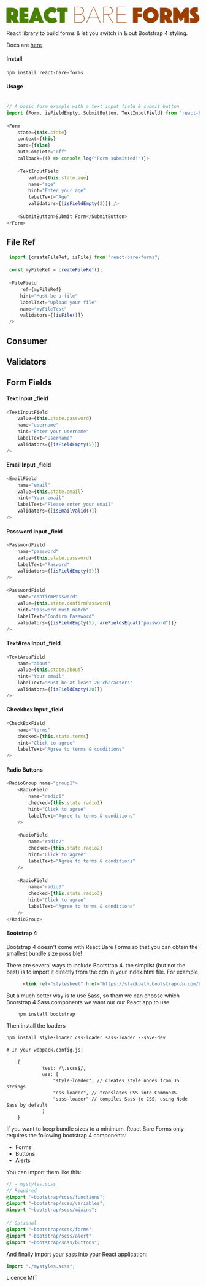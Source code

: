![ReactBareForms](images/rbf_logo3.png?raw=true "React Bare Forms")

React library to build forms & let you switch in & out Bootstrap 4 styling.

Docs are [here](https://joegasewicz.github.io/react-bare-forms/) 
#### Install
```
npm install react-bare-forms
```

#### Usage
```typescript jsx

// A basic form example with a text input field & submit button
import {Form, isFieldEmpty, SubmitButton, TextInputField} from "react-bare-forms";

<Form
    state={this.state}
    context={this}
    bare={false}
    autoComplete="off"
    callback={() => console.log("Form submitted!")}>

    <TextInputField
        value={this.state.age}
        name="age"
        hint="Enter your age"
        labelText="Age"
        validators={[isFieldEmpty(2)]} />
               
    <SubmitButton>Submit Form</SubmitButton>
</Form>
```
## File Ref
````typescript jsx
 import {createFileRef, isFile} from "react-bare-forms";

 const myFileRef = createFileRef();
 
 <FileField
     ref={myFileRef}
     hint="Must be a file"
     labelText="Upload your file"
     name="myFileTest"
     validators={[isFile()]}
 />
````
## Consumer

## Validators

## Form Fields

#### Text Input _field
```typescript jsx
<TextInputField
    value={this.state.password}
    name="username"
    hint="Enter your username"
    labelText="Username"
    validators={[isFieldEmpty(5)]}
/>
```
#### Email Input _field
```typescript jsx
<EmailField
    name="email"
    value={this.state.email}
    hint="Your email"
    labelText="Please enter your email"
    validators={[isEmailValid()]}
/>
```
#### Password Input _field
```typescript jsx
<PasswordField
    name="password"
    value={this.state.password}
    labelText="Pasword"
    validators={[isFieldEmpty(5)]}
/>

<PasswordField
    name="confirmPassword"
    value={this.state.confirmPassword}
    hint="Password must match"
    labelText="Confirm Password"
    validators={[isFieldEmpty(5), areFieldsEqual("password")]}
/>
```
#### TextArea Input _field
```typescript jsx
<TextAreaField
    name="about"
    value={this.state.about}
    hint="Your email"
    labelText="Must be at least 20 characters"
    validators={[isFieldEmpty(20)]}
/>
```
#### Checkbox Input _field
```typescript jsx
<CheckBoxField
    name="terms"
    checked={this.state.terms}
    hint="Click to agree"
    labelText="Agree to terms & conditions"
/>
```

#### Radio Buttons

```typescript jsx
<RadioGroup name="group1">
    <RadioField
        name="radio1"
        checked={this.state.radio1}
        hint="Click to agree"
        labelText="Agree to terms & conditions"
    />

    <RadioField
        name="radio2"
        checked={this.state.radio2}
        hint="Click to agree"
        labelText="Agree to terms & conditions"
    />

    <RadioField
        name="radio3"
        checked={this.state.radio3}
        hint="Click to agree"
        labelText="Agree to terms & conditions"
    />
</RadioGroup>
```

#### Bootstrap 4
Bootstrap 4 doesn't come with React Bare Forms so that you can obtain the smallest bundle size possible!

There are several ways to include Bootstrap 4. the simplist (but not the best) is to import it directly from the cdn in your index.html file. For example
```html
      <link rel="stylesheet" href="https://stackpath.bootstrapcdn.com/bootstrap/4.4.1/css/bootstrap.min.css" integrity="sha384-Vkoo8x4CGsO3+Hhxv8T/Q5PaXtkKtu6ug5TOeNV6gBiFeWPGFN9MuhOf23Q9Ifjh" crossorigin="anonymous">
``` 

But a much better way is to use Sass, so them we can choose which Bootstrap 4 Sass components we want our our React app to use.

```
    npm install bootstrap
```

Then install the loaders
```
npm install style-loader css-loader sass-loader --save-dev

# In your webpack.config.js:

    {
             test: /\.scss$/,
             use: [
                 "style-loader", // creates style nodes from JS strings
                 "css-loader", // translates CSS into CommonJS
                 "sass-loader" // compiles Sass to CSS, using Node Sass by default
             ]
    }
```
If you want to keep bundle sizes to a minimum, React Bare Forms only requires the following bootstrap 4 components:
- Forms
- Buttons
- Alerts

You can import them like this:
```scss
// - mystyles.scss
// Required
@import "~bootstrap/scss/functions";
@import "~bootstrap/scss/variables";
@import "~bootstrap/scss/mixins";

// Optional
@import "~bootstrap/scss/forms";
@import "~bootstrap/scss/alert";
@import "~bootstrap/scss/buttons";
```
And finally import your sass into your React application:

```jsx
import "./mystyles.scss";
```

Licence MIT
